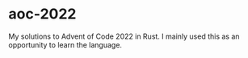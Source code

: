 # aoc-2022
My solutions to Advent of Code 2022 in Rust. I mainly used this as an opportunity to learn the language.
